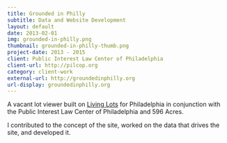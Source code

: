 ```yaml
---
title: Grounded in Philly
subtitle: Data and Website Development
layout: default
date: 2013-02-01
img: grounded-in-philly.png
thumbnail: grounded-in-philly-thumb.png
project-date: 2013 - 2015
client: Public Interest Law Center of Philadelphia
client-url: http://pilcop.org
category: client-work
external-url: http://groundedinphilly.org
url-display: groundedinphilly.org
---
```


A vacant lot viewer built on [Living Lots](https://github.com/596acres/django-livinglots) for Philadelphia in conjunction with the Public Interest Law Center of Philadelphia and 596 Acres.

I contributed to the concept of the site, worked on the data that drives the site, and developed it.
